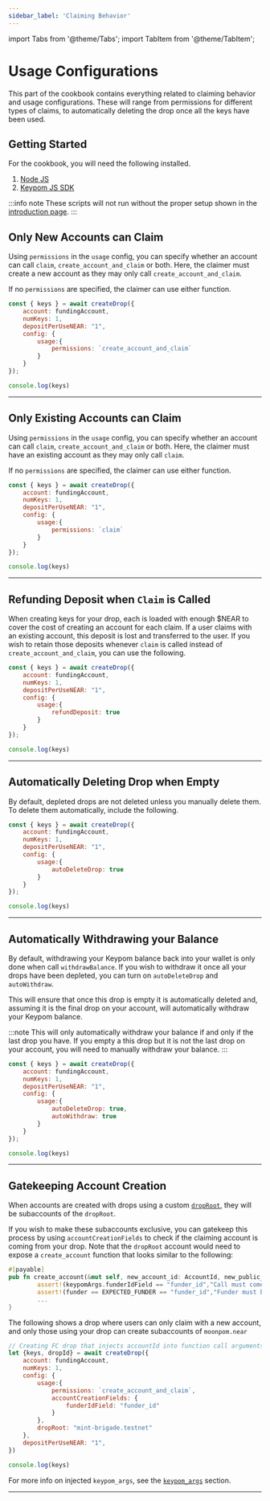 ```yaml
---
sidebar_label: 'Claiming Behavior'
---
```

import Tabs from '@theme/Tabs';
import TabItem from '@theme/TabItem';

# Usage Configurations
This part of the cookbook contains everything related to claiming behavior and usage configurations. These will range from permissions for different types of claims, to automatically deleting the drop once all the keys have been used. 
## Getting Started
For the cookbook, you will need the following installed. 
1. [Node JS](https://docs.npmjs.com/downloading-and-installing-node-js-and-npm)  
2. [Keypom JS SDK](https://github.com/keypom/keypom-js#getting-started)


:::info note
These scripts will not run without the proper setup shown in the [introduction page](../../welcome.md#connection-to-near-and-initializing-the-sdk).
:::

## Only New Accounts can Claim
Using `permissions` in the `usage` config, you can specify whether an account can call `claim`, `create_account_and_claim` or both. Here, the claimer must create a new account as they may only call `create_account_and_claim`. 

If no `permissions` are specified, the claimer can use either function.

<Tabs>
<TabItem value="SDK" label="🔑 Keypom SDK">

```js
const { keys } = await createDrop({
    account: fundingAccount,
    numKeys: 1,
    depositPerUseNEAR: "1",
    config: {
        usage:{
            permissions: `create_account_and_claim`
        }
    }
});

console.log(keys)
```

</TabItem>

</Tabs>

___

## Only Existing Accounts can Claim
Using `permissions` in the `usage` config, you can specify whether an account can call `claim`, `create_account_and_claim` or both. Here, the claimer must have an existing account as they may only call `claim`. 

If no `permissions` are specified, the claimer can use either function.

<Tabs>
<TabItem value="SDK" label="🔑 Keypom SDK">

```js
const { keys } = await createDrop({
    account: fundingAccount,
    numKeys: 1,
    depositPerUseNEAR: "1",
    config: {
        usage:{
            permissions: `claim`
        }
    }
});

console.log(keys)
```

</TabItem>

</Tabs>

___
## Refunding Deposit when `Claim` is Called
When creating keys for your drop, each is loaded with enough $NEAR to cover the cost of creating an account for each claim. If a user claims with an existing account, this deposit is lost and transferred to the user. If you wish to retain those deposits whenever `claim` is called instead of `create_account_and_claim`, you can use the following. 

<Tabs>
<TabItem value="SDK" label="🔑 Keypom SDK">

```js
const { keys } = await createDrop({
    account: fundingAccount,
    numKeys: 1,
    depositPerUseNEAR: "1",
    config: {
        usage:{
            refundDeposit: true
        }
    }
});

console.log(keys)
```

</TabItem>

</Tabs>

___

## Automatically Deleting Drop when Empty
By default, depleted drops are not deleted unless you manually delete them. To delete them automatically, include the following. 

<Tabs>
<TabItem value="SDK" label="🔑 Keypom SDK">

```js
const { keys } = await createDrop({
    account: fundingAccount,
    numKeys: 1,
    depositPerUseNEAR: "1",
    config: {
        usage:{
            autoDeleteDrop: true
        }
    }
});

console.log(keys)
```

</TabItem>

</Tabs>

___

## Automatically Withdrawing your Balance
By default, withdrawing your Keypom balance back into your wallet is only done when call `withdrawBalance`. If you wish to withdraw it once all your drops have been depleted, you can turn on `autoDeleteDrop` and `autoWithdraw`.  

This will ensure that once this drop is empty it is automatically deleted and, assuming it is the final drop on your account, will automatically withdraw your Keypom balance.

:::note
This will only automatically withdraw your balance if and only if the last drop you have. If you empty a this drop but it is not the last drop on your account, you will need to manually withdraw your balance. 
:::

<Tabs>
<TabItem value="SDK" label="🔑 Keypom SDK">

```js
const { keys } = await createDrop({
    account: fundingAccount,
    numKeys: 1,
    depositPerUseNEAR: "1",
    config: {
        usage:{
            autoDeleteDrop: true,
            autoWithdraw: true
        }
    }
});

console.log(keys)
```

</TabItem>

</Tabs>

___

## Gatekeeping Account Creation
When accounts are created with drops using a custom [`dropRoot`](dropConfig.md#using-a-custom-drop-root), they will be subaccounts of the `dropRoot`.

If you wish to make these subaccounts exclusive, you can gatekeep this process by using `accountCreationFields` to check if the claiming account is coming from your drop. Note that the `dropRoot` account would need to expose a `create_account` function that looks similar to the following:

```rust
#[payable]
pub fn create_account(&mut self, new_account_id: AccountId, new_public_key: PublicKey, funder: String, keypomArgs: keypom_args) -> Promise {
        assert!(keypomArgs.funderIdField == "funder_id","Call must come from valid Keypom drop");
        assert!(funder == EXPECTED_FUNDER == "funder_id","Funder must be approved");
        ...
}
```

The following shows a drop where users can only claim with a new account, and only those using your drop can create subaccounts of `moonpom.near`

<Tabs>
<TabItem value="SDK" label="🔑 Keypom SDK">

```js
// Creating FC drop that injects accountId into function call arguments
let {keys, dropId} = await createDrop({
    account: fundingAccount,
    numKeys: 1,
    config: {
        usage:{
            permissions: `create_account_and_claim`,
            accountCreationFields: {
                funderIdField: "funder_id"
            }
        },
        dropRoot: "mint-brigade.testnet"
    },
    depositPerUseNEAR: "1",
})

console.log(keys)
```

</TabItem>

</Tabs>

For more info on injected `keypom_args`, see the [`keypom_args`](../fc.md#using-and-verifying-injected-keypom-arguments) section. 


___
